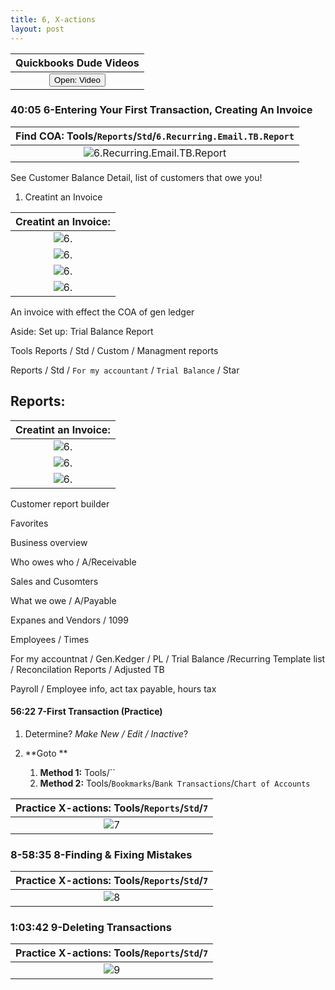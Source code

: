 ```yaml
---
title: 6, X-actions
layout: post
---
```



 <script> function openWindow()
 {window.open("https://www.youtube.com/watch?v=aoWghI3kvpc");}
 </script>

| Quickbooks Dude Videos |
|:-:|
| <button onclick="openWindow()">Open: Video</button>|


### 40:05 6-Entering Your First Transaction, Creating An Invoice  


|**Find COA**: Tools/`Reports`/`Std`/`6.Recurring.Email.TB.Report`|
|:--:|
|![6.Recurring.Email.TB.Report](/assets/images/6.Recurring.Email.TB.Report.png)|

See Customer Balance Detail, list of customers that owe you!


1. Creatint an Invoice

|**Creatint an Invoice**: |
|:--:|
|![6.](/assets/images/6.1.create.invoices.png)|
|![6.](/assets/images/6.2.create.invoices.png)|
|![6.](/assets/images/6.create.INVOICES.set.up.defaults.png)|
|![6.](/assets/images/6.generate.INVOICE.png)|

An invoice with effect the COA of gen ledger


Aside: Set up: Trial Balance Report


Tools Reports / Std / Custom / Managment reports


Reports / Std / `For my accountant` / `Trial Balance` / Star 



## Reports:

|**Creatint an Invoice**: |
|:--:|
|![6.](/assets/images/6.customer.bala.detail.report.png)|
|![6.](/assets/images/6.customer.bala.detail.report2.png)|
|![6.](/assets/images/6.customer.bala.detail.report3.png)|

Customer report builder

Favorites

Business overview

Who owes who / A/Receivable

Sales and Cusomters

What we owe / A/Payable

Expanes and Vendors / 1099

Employees / Times

For my accountnat   / Gen.Kedger / PL / Trial Balance /Recurring Template list / Reconcilation Reports / Adjusted TB

Payroll / Employee info, act tax payable, hours tax 






#### 56:22 7-First Transaction (Practice)



1. Determine?  *Make New / Edit / Inactive*?

2. **Goto ** 
   1. **Method 1:** Tools/``   
   2. **Method 2:** Tools/`Bookmarks`/`Bank Transactions`/`Chart of Accounts`   


|**Practice X-actions**: Tools/`Reports`/`Std`/`7`|
|:--:|
|![7](/assets/images/7.pracvtice.invoices.png)|



### 8-58:35 8-Finding & Fixing Mistakes


|**Practice X-actions**: Tools/`Reports`/`Std`/`7`|
|:--:|
|![8](/assets/images/8.fixing.edit.invoices.png)|

### 1:03:42 9-Deleting Transactions


|**Practice X-actions**: Tools/`Reports`/`Std`/`7`|
|:--:|
|![9](/assets/images/9-deleting-xactions.png)|
